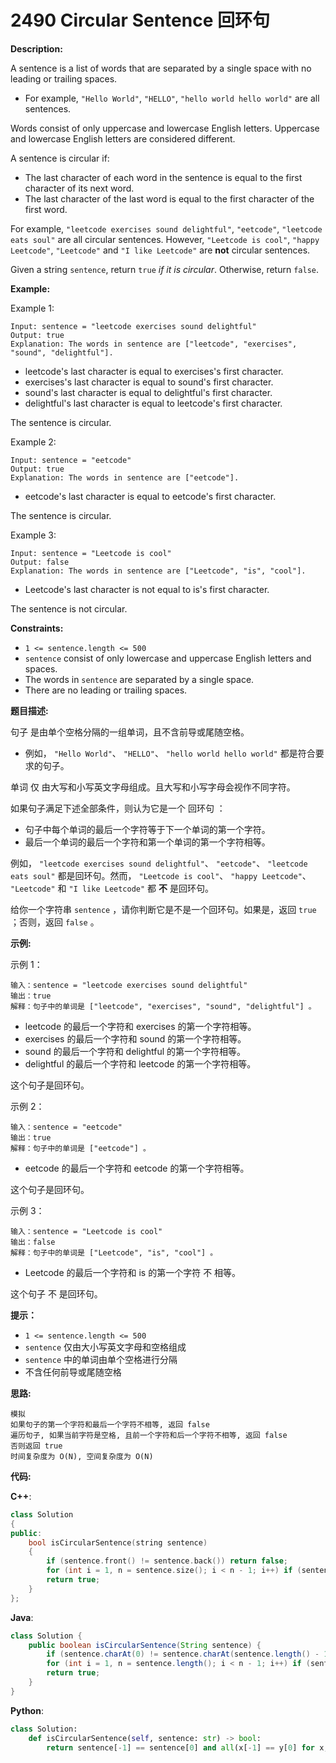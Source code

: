 # 2490 Circular Sentence 回环句

__Description:__

A sentence is a list of words that are separated by a single space with no leading or trailing spaces.

- For example, `"Hello World"`, `"HELLO"`, `"hello world hello world"` are all sentences.

Words consist of only uppercase and lowercase English letters. Uppercase and lowercase English letters are considered different.

A sentence is circular if:

- The last character of each word in the sentence is equal to the first character of its next word.
- The last character of the last word is equal to the first character of the first word.

For example, `"leetcode exercises sound delightful"`, `"eetcode"`, `"leetcode eats soul"` are all circular sentences. However, `"Leetcode is cool"`, `"happy Leetcode"`, `"Leetcode"` and `"I like Leetcode"` are __not__ circular sentences.

Given a string `sentence`, return `true` _if it is circular_. Otherwise, return `false`.

__Example:__

Example 1:

```text
Input: sentence = "leetcode exercises sound delightful"
Output: true
Explanation: The words in sentence are ["leetcode", "exercises", "sound", "delightful"].
```

- leetcode's last character is equal to exercises's first character.
- exercises's last character is equal to sound's first character.
- sound's last character is equal to delightful's first character.
- delightful's last character is equal to leetcode's first character.

The sentence is circular.

Example 2:

```text
Input: sentence = "eetcode"
Output: true
Explanation: The words in sentence are ["eetcode"].
```

- eetcode's last character is equal to eetcode's first character.

The sentence is circular.

Example 3:

```text
Input: sentence = "Leetcode is cool"
Output: false
Explanation: The words in sentence are ["Leetcode", "is", "cool"].
```

- Leetcode's last character is not equal to is's first character.

The sentence is not circular.

__Constraints:__

- `1 <= sentence.length <= 500`
- `sentence` consist of only lowercase and uppercase English letters and spaces.
- The words in `sentence` are separated by a single space.
- There are no leading or trailing spaces.

__题目描述:__

句子 是由单个空格分隔的一组单词，且不含前导或尾随空格。

- 例如， `"Hello World"`、 `"HELLO"`、 `"hello world hello world"` 都是符合要求的句子。

单词 仅 由大写和小写英文字母组成。且大写和小写字母会视作不同字符。

如果句子满足下述全部条件，则认为它是一个 回环句 ：

- 句子中每个单词的最后一个字符等于下一个单词的第一个字符。
- 最后一个单词的最后一个字符和第一个单词的第一个字符相等。

例如， `"leetcode exercises sound delightful"`、 `"eetcode"`、 `"leetcode eats soul"` 都是回环句。然而， `"Leetcode is cool"`、 `"happy Leetcode"`、 `"Leetcode"` 和 `"I like Leetcode"` 都 __不__ 是回环句。

给你一个字符串 `sentence` ，请你判断它是不是一个回环句。如果是，返回 `true` ；否则，返回 `false` 。

__示例:__

示例 1：

```text
输入：sentence = "leetcode exercises sound delightful"
输出：true
解释：句子中的单词是 ["leetcode", "exercises", "sound", "delightful"] 。
```

- leetcode 的最后一个字符和 exercises 的第一个字符相等。
- exercises 的最后一个字符和 sound 的第一个字符相等。
- sound 的最后一个字符和 delightful 的第一个字符相等。
- delightful 的最后一个字符和 leetcode 的第一个字符相等。

这个句子是回环句。

示例 2：

```text
输入：sentence = "eetcode"
输出：true
解释：句子中的单词是 ["eetcode"] 。
```

- eetcode 的最后一个字符和 eetcode 的第一个字符相等。

这个句子是回环句。

示例 3：

```text
输入：sentence = "Leetcode is cool"
输出：false
解释：句子中的单词是 ["Leetcode", "is", "cool"] 。
```

- Leetcode 的最后一个字符和 is 的第一个字符 不 相等。

这个句子 不 是回环句。

__提示：__

- `1 <= sentence.length <= 500`
- `sentence` 仅由大小写英文字母和空格组成
- `sentence` 中的单词由单个空格进行分隔
- 不含任何前导或尾随空格

__思路:__

```text
模拟
如果句子的第一个字符和最后一个字符不相等, 返回 false
遍历句子, 如果当前字符是空格, 且前一个字符和后一个字符不相等, 返回 false
否则返回 true
时间复杂度为 O(N), 空间复杂度为 O(N)
```

__代码:__

__C++__:

```C++
class Solution 
{
public:
    bool isCircularSentence(string sentence) 
    {
        if (sentence.front() != sentence.back()) return false;
        for (int i = 1, n = sentence.size(); i < n - 1; i++) if (sentence[i] == ' ' and sentence[i - 1] != sentence[i + 1]) return false;
        return true;    
    }
};
```

__Java__:

```Java
class Solution {
    public boolean isCircularSentence(String sentence) {
        if (sentence.charAt(0) != sentence.charAt(sentence.length() - 1)) return false;
        for (int i = 1, n = sentence.length(); i < n - 1; i++) if (sentence.charAt(i) == ' ' && sentence.charAt(i - 1) != sentence.charAt(i + 1)) return false;
        return true;
    }
}
```

__Python__:

```Python
class Solution:
    def isCircularSentence(self, sentence: str) -> bool:
        return sentence[-1] == sentence[0] and all(x[-1] == y[0] for x, y in pairwise(sentence.split()))
```
